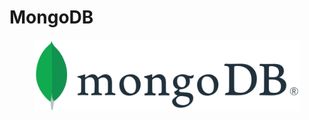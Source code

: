 # MongoDB

<figure><img src="../../.gitbook/assets/MongoDB_Logo.svg.png" alt=""><figcaption></figcaption></figure>
